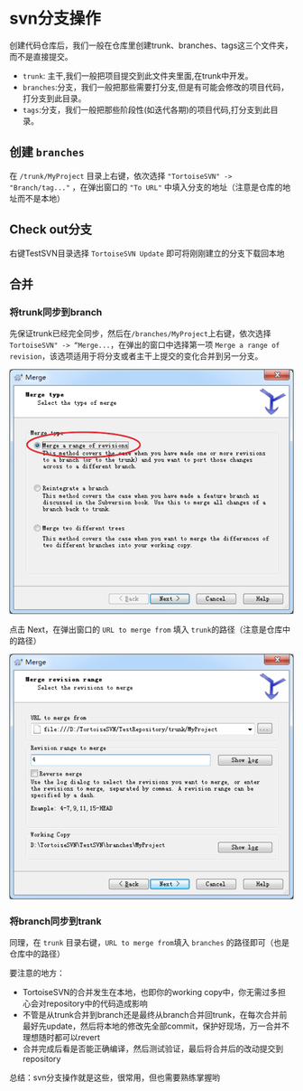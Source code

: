 # svn分支操作

创建代码仓库后，我们一般在仓库里创建trunk、branches、tags这三个文件夹，而不是直接提交。

- `trunk`: 主干,我们一般把项目提交到此文件夹里面,在trunk中开发。
- `branches`:分支，我们一般把那些需要打分支,但是有可能会修改的项目代码，打分支到此目录。
- `tags`:分支，我们一般把那些阶段性(如迭代各期)的项目代码,打分支到此目录。

## 创建 `branches`

在 `/trunk/MyProject` 目录上右键，依次选择 `"TortoiseSVN" -> "Branch/tag..."` ，在弹出窗口的 `"To URL"` 中填入分支的地址（注意是仓库的地址而不是本地）

## Check out分支

右键TestSVN目录选择 `TortoiseSVN Update` 即可将刚刚建立的分支下载回本地

## 合并

### 将trunk同步到branch

先保证trunk已经完全同步，然后在`/branches/MyProject`上右键，依次选择`TortoiseSVN" -> “Merge...`，在弹出的窗口中选择第一项 `Merge a range of revision`，该选项适用于将分支或者主干上提交的变化合并到另一分支。

![merge](../assets/merge.png)

点击 Next，在弹出窗口的 `URL to merge from` 填入 `trunk`的路径（注意是仓库中的路径）

![merge_1](../assets/merge_1.png)

### 将branch同步到trank

同理，在 `trunk` 目录右键，`URL to merge from`填入 `branches` 的路径即可（也是仓库中的路径）

要注意的地方：

- TortoiseSVN的合并发生在本地，也即你的working copy中，你无需过多担心会对repository中的代码造成影响
- 不管是从trunk合并到branch还是最终从branch合并回trunk，在每次合并前最好先update，然后将本地的修改先全部commit，保护好现场，万一合并不理想随时都可以revert
- 合并完成后看是否能正确编译，然后测试验证，最后将合并后的改动提交到repository

总结：svn分支操作就是这些，很常用，但也需要熟练掌握哟